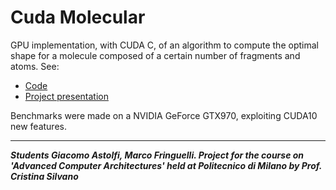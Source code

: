# Cuda Molecular
GPU implementation, with CUDA C, of an algorithm to compute the optimal shape for a molecule composed of a certain number of fragments and atoms. See:
- [Code](https://github.com/Tecnarca/cuda-molecular/tree/master/src)
- [Project presentation](https://github.com/Tecnarca/cuda-molecular/blob/master/presentation.pdf)

Benchmarks were made on a NVIDIA GeForce GTX970, exploiting CUDA10 new features.

---
***Students Giacomo Astolfi, Marco Fringuelli. Project for the course on 'Advanced Computer Architectures' held at Politecnico di Milano by Prof. Cristina Silvano***
